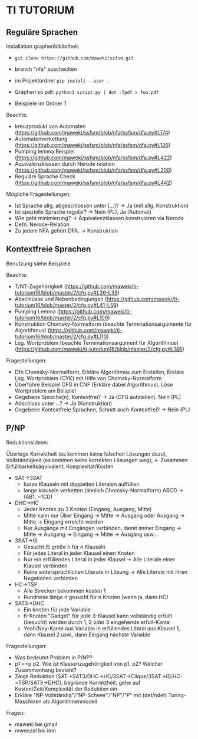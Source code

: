 # TI TUTORIUM

## Reguläre Sprachen

Installation graphenbibliothek:

* `git clone https://github.com/maweki/ssfsm.git`

* branch "nfa" auschecken

* im Projektordner `pip install --user .`

* Graphen zu pdf: `python3 script.py | dot -Tpdf > foo.pdf`

* Beispiele im Ordner 1


Beachte:

* kreuzprodukt von Automaten (https://github.com/maweki/ssfsm/blob/nfa/ssfsm/dfa.py#L174)
* Automatenverkettung (https://github.com/maweki/ssfsm/blob/nfa/ssfsm/dfa.py#L126)
* Pumping lemma Beispiel (https://github.com/maweki/ssfsm/blob/nfa/ssfsm/dfa.py#L422)
* Äquivalenzklassen durch Nerode relation (https://github.com/maweki/ssfsm/blob/nfa/ssfsm/dfa.py#L200)
* Reguläre Sprache Check (https://github.com/maweki/ssfsm/blob/nfa/ssfsm/dfa.py#L442)

Mögliche Fragestellungen:

* Ist Sprache allg. abgeschlossen unter [...]? -> Ja (mit allg. Konstruktion)
* Ist spezielle Sprache regulär? -> Nein (PL), Ja (Automat)
* Wie geht minimierung? -> Äquivalenzklassen konstruieren via Nerode
* Defn. Nerode-Relation
* Zu jedem NFA gehört DFA. -> Konstruktion

## Kontextfreie Sprachen

Benutzung siehe Beispiele

Beachte:

* T/NT-Zugehörigkeit (https://github.com/maweki/ti-tutorium16/blob/master/2/cfg.py#L36-L39)
* Abschlüsse und Nebenbedingungen (https://github.com/maweki/ti-tutorium16/blob/master/2/cfg.py#L41-L59)
* Pumping Lemma (https://github.com/maweki/ti-tutorium16/blob/master/2/cfg.py#L100)
* Konstruktion Chomsky-Normalform (beachte Terminationsargumente für Algorithmus) (https://github.com/maweki/ti-tutorium16/blob/master/2/cfg.py#L110)
* Lsg. Wortproblem (beachte Terminationsargument für Algorithmus) (https://github.com/maweki/ti-tutorium16/blob/master/2/cfg.py#L146)


Fragestellungen:

* Dfn Chomsky-Normalform, Erkläre Algorithmus zum Erstellen, Erkläre Lsg. Wortproblem (CYK) mit Hilfe von Chomsky-Normalform
* Überführe Beispiel CFG in CNF (Erkläre dabei Algorithmus), Löse Wortproblem am Beispiel
* Gegebene Sprache(n). Kontextfrei? -> Ja (CFG aufstellen). Nein (PL)
* Abschluss unter ...? -> Ja (Konstruktion)
* Gegebene Kontextfreie Sprachen, Schnitt auch Kontextfrei? -> Nein (PL)


## P/NP

Reduktionsideen:

Überlege Korrektheit (es kommen keine falschen Lösungen dazu), Vollständigkeit (es kommen keine korrekten Lösungen weg), <- Zusammen Erfüllbarkeitsäquivalent, Komplexität/Kosten

* SAT->3SAT
  * kurze Klauseln mit doppelten Literalen auffüllen
  * lange klauseln verketten (ähnlich Chomsky-Normalform) ABCD -> (AB1, ~1CD)
* DHC->HC
  * Jeder Knoten zu 3 Knoten (Eingang, Ausgang, Mitte)
  * Mitte kann nur Über Eingang -> Mitte -> Ausgang oder Ausgang -> Mitte -> Eingang erreicht werden
  * Nur Ausgänge mit Eingängen verbinden, damit immer Eingang -> Mitte -> Ausgang -> Eingang -> Mitte -> Ausgang usw...
* 3SAT->IS
  * Gesucht IS größe n für n Klauseln
  * Für jedes Literal in jeder Klausel einen Knoten
  * Nur ein erfüllendes Literal in jeder Klausel -> Alle Literale einer Klausel verbinden
  * Keine widersprüchlichen Literate in Lösung -> Alle Literale mit ihren Negationen verbinden
* HC->TSP
  * Alle Strecken bekommen kosten 1
  * Rundreise länge n gesucht für n Knoten (wenn ja, dann HC)
* SAT3->DHC
  * Ein knoten für jede Variable
  * 6-Knoten "Gadget" für jede 3-Klausel kann vollständig erfüllt (besucht) werden durch 1, 2 oder 3 eingehende erfüll-Kante
  * Yeah/Ney-Kante aus Variable in erfüllendes Literal aus Klausel 1, dann Klausel 2 usw., dann Eingang nächste Variable

Fragestellungen:

* Was bedeutet Problem in P/NP?
* p1 <=p p2. Wie ist Klassenzugehörigkeit von p1, p2? Welcher Zusammenhang besteht?
* Zeige Reduktion (SAT->SAT3/DHC->HC/3SAT->Clique/3SAT->IS/HC->TSP/SAT3->DHC), begründe Korrektheit, gehe auf Kosten/Zeit/Komplexität der Reduktion ein
* Erkläre "NP-Vollständig"/"NP-Schwer"/"NP"/"P" mit (det/ndet) Turing-Maschinen als Algorithmenmodell


Fragen:

* maweki bei gmail
* mwenzel bei imn
